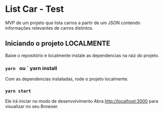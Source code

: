 # List Car - Test

MVP de um projeto que lista carros a partir de um JSON contendo informações relevantes de carros distintos. 

## Iniciando o projeto LOCALMENTE

Baixe o repositório e localmente instale as dependencias na raiz do projeto.

### `yarn ` ou ` yarn install

Com as dependencias instaladas, rode o projeto localmente.

### `yarn start`

Ele irá iniciar no modo de desenvolvimento
Abra [http://localhost:3000](http://localhost:3000) para visualizar no seu Browser.



